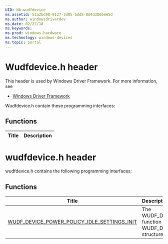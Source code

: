 ```yaml
---
UID: NA:wudfdevice
ms.assetid: 51a2bd98-9127-3d85-bdd8-8d4d386be65d
ms.author: windowsdriverdev
ms.date: 02/27/18
ms.keywords: 
ms.prod: windows-hardware
ms.technology: windows-devices
ms.topic: portal
---
```


# Wudfdevice.h header



This header is used by Windows Driver Framework. For more information, see
- [Windows Driver Framework](../_wdf/index.md)

Wudfdevice.h contain these programming interfaces:


## Functions

| Title   | Description   |
| ---- |:----

# wudfdevice.h header



wudfdevice.h contains the following programming interfaces:





## Functions
| Title | Description |
| ---- |:---- |
| [WUDF_DEVICE_POWER_POLICY_IDLE_SETTINGS_INIT](nf-wudfdevice-wudf_device_power_policy_idle_settings_init.md) | The WUDF_DEVICE_POWER_POLICY_IDLE_SETTINGS_INIT function initializes a driver's WUDF_DEVICE_POWER_POLICY_IDLE_SETTINGS structure. |